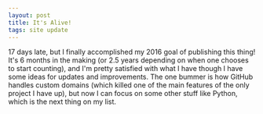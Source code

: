 ```yaml
---
layout: post
title: It's Alive!
tags: site update
---
```


17 days late, but I finally accomplished my 2016 goal of publishing this thing! It's 6 months in the making (or 2.5 years depending on when one chooses to start counting), and I'm pretty satisfied with what I have though I have some ideas for updates and improvements. The one bummer is how GitHub handles custom domains (which killed one of the main features of the only project I have up), but now I can focus on some other stuff like Python, which is the next thing on my list.
